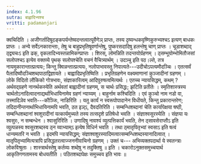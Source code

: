 ```yaml
---
index: 4.1.96
sutra: बाह्वादिभ्यश्च
vritti: padamanjari
---
```


 क्वचिदिति । अजीगर्तादिषूदङ्कपर्यन्तेष्वदन्तत्वात्पूर्वेणेञ् प्राप्तः, तस्य ठृष्यन्धकवृष्णिकुरुभ्यश्चऽ इत्यण् बाधकः प्राप्तः । अन्ये सर्वेऽनकारान्ताः, तेषु च बाहुप्रभृतिषूवर्णान्तेषु, पुष्करसदादिषु हलन्तेषु चाण् प्राप्तः । चूडाशब्दाद् ठ्द्व्यचःऽ इति ढक्, वृकलादिभ्यस्तन्नामिकण्प्राप्तः । शिरस्, लोमन्निति तदन्तयोर्ग्रहणम् । ठ्सम्भूयोम्भोमितौजसां सलोपश्चऽ इत्येव वक्तव्ये पृथक् सलोपश्चेति वचनं वैचित्र्यार्थम् । उदञ्चु इति पठ।ल्ते, तत्र नायमुकारान्तात्प्रत्ययः; किन्तु क्विन्नन्तात्प्रत्ययः, नलोपाभावस्तु निपात्यते---उदीचोऽपत्यमौदञ्चिः । एतत्सर्वं पैलादिष्वौदञ्चिशब्दपाठाद्विज्ञायते । बाह्वादिप्रभृतिष्विति । प्रभृतिग्रहणेन वक्ष्यमाणानां कुञ्जादीनां ग्रहणम् । लोके विदितो लौकिको गोत्रभावः, संज्ञाकारित्वम् आदिपुरुषत्वमित्यर्थः । एतच्च न्यायसिद्धम्, कथम् ? अर्थवद्ग्रहणे नानर्थकस्येति अर्थवतां बाह्वादीनां ग्रहणम्, स चार्थः प्रसिद्धः; झटिति प्रतीतेः । स्मृतिशास्त्रस्य चार्थतोऽनादित्वादनाद्यर्थाभिधायिनामेव ग्रहणं न्याय्यम् । बाहुर्नाम कश्चिदिति । एवं कुञ्चो नाम नडो वा, तस्मादिञेव भवति---कौञ्जिः, नाडिरिति । यतु कार्यं न स्वरूपोपादानेन विधीयते, किन्तु प्रकारान्तरेण; तदिदानीन्तनार्थाभिधायिनामपि भवति, ठत इञ्ऽ, दैवदतिरिति । सम्बन्धिशब्दानां चेति कार्यापेक्षया षष्ठी, सम्बन्धिशब्दानां श्वशुरादीनां यत्कार्यमुच्यते तस्य तत्सदृशे प्रतिषेधो भवति । संज्ञाश्वसुरस्येति । संज्ञया यः श्वसुरः, न सम्बन्धेन । श्वासुरिरिति । उणादिषु नावश्यं व्युत्पत्तिकार्यं भवति, तेन ठ्सावसेराप्तौऽ इति व्युत्पन्नस्य श्वसुरशब्दस्य ठ्न य्वाभ्याम्ऽ इत्येष विधिर्न भवति । तथा ठ्मातृपितृभ्यां स्वसाऽ इति षत्वं धान्यमतरि न भवति । इदमपि न्यायसिद्धम्; संज्ञाश्वशुरस्यादिमत्वात्सम्बन्धिशब्दस्यानादित्वात् । मातृपितृभ्यामित्यत्रापि प्रसिद्धतरत्वाज्जननीवाचिनो ग्रहणम् । उक्तं च--- अभिव्यक्तपदार्था ये स्वतन्त्राः लोकविश्रुताः । शास्त्रार्थस्तेषु कर्तव्यः शब्देषु न तदुक्तिषु ॥ इति । चकारोऽनुक्तसमुच्चयार्थ आकृतिगणतामस्य बोधयतीति । पठितशब्दापेक्षः समुच्चय इति भावः ॥